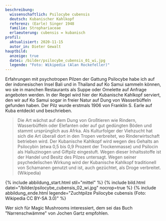 ```yaml
---
beschreibung:
  wissenschaftlich: Psilocybe cubensis
  deutsch: Kubanischer Kahlkopf
  referenz: (Earle) Singer 1948
  familie: Strophariaceae
  erlaeuterung: cubensis = kubanisch
profil:
  aktualisiert: 2020-11-15
  autor_in: Dieter Gewalt
hauptbild:
  anzeige: true
  datei: /bilder/psilocybe_cubensis_01_wi.jpg
  legende: "Foto: Wikipedia (Alan Rockefeller)"
---
```

Erfahrungen mit psychotropen Pilzen der Gattung Psilocybe habe ich auf der indonesischen Insel Bali und in Thailand auf Ko Samui sammeln können, wo sie in manchen Restaurants als Suppe oder Omelette auf Anfrage angeboten werden. In der Regel wird hier der Kubanische Kahlkopf serviert, den wir auf Ko Samui sogar in freier Natur auf Dung von Wasserbüffeln gefunden haben. Der Pilz wurde erstmals 1906 von Franklin S. Earle auf Kuba entdeckt und beschrieben.

> Die Art wächst auf dem Dung von Großtieren wie Rindern, Wasserbüffeln oder Elefanten oder auf gut gedüngten Böden und stammt ursprünglich aus Afrka. Als Kulturfolger der Viehzucht hat sich die Art überall dort in den Tropen verbreitet, wo Rinderwirtschaft betrieben wird. Der Kubanische Kahlkopf wird wegen des Gehalts an Psilocybin (etwa 0,5 bis 0,9 Prozent der Trockenmasse) und Psilocin als Halluzinogen und Giftpilz eingestuft. Wegen dieser Inhaltsstoffe ist der Handel und Besitz des Pilzes untersagt. Wegen seiner psychedelischen Wirkung wird der Kubanische Kahlkopf traditionell von Schamanen genutzt und ist, auch gezüchtet, als Droge verbreitet. (Wikipedia)

{% include abbildung_start.html stil="mittel" %}
{% include bild.html datei="/bilder/psilocybe_cubensis_02_wi.jpg" nocrop=true %}
{% include abbildung_ende.html legende="Zuchtpilze Psilocybe cubensis (Foto: Wikipedia CC BY-SA 3.0)" %}

Wer sich für Magic Mushrooms interessiert, dem sei das Buch "Narrenschwämme" von Jochen Gartz empfohlen.